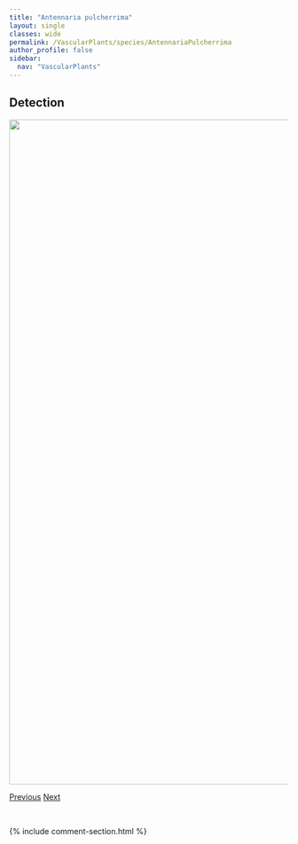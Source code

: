 ```yaml
---
title: "Antennaria pulcherrima"
layout: single
classes: wide
permalink: /VascularPlants/species/AntennariaPulcherrima
author_profile: false
sidebar:
  nav: "VascularPlants"
---
```


<h2>Detection</h2>

<a href="https://drive.google.com/uc?export=view&id=1ZNd3M-_AWJL6HL_qwm-61yxm2wZqfYvz">
<img src="https://drive.google.com/uc?export=view&id=1ZNd3M-_AWJL6HL_qwm-61yxm2wZqfYvz" height = "1200" width = "800">
</a>


<a href="/DevelopmentWebsite/VascularPlants/species/AntennariaNeglecta" class="pagination--pager" title="Antennaria neglecta">Previous</a> <a href="/DevelopmentWebsite/VascularPlants/species/AntennariaRacemosa" class="pagination--pager" title="Antennaria racemosa">Next</a>

<p>&nbsp;</p>

{% include comment-section.html %}
